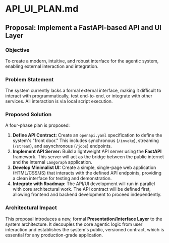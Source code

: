 # API_UI_PLAN.md

## Proposal: Implement a FastAPI-based API and UI Layer
### Objective
To create a modern, intuitive, and robust interface for the agentic system, enabling external interaction and integration.
### Problem Statement
The system currently lacks a formal external interface, making it difficult to interact with programmatically, test end-to-end, or integrate with other services. All interaction is via local script execution.
### Proposed Solution
A four-phase plan is proposed:
1.  **Define API Contract:** Create an `openapi.yaml` specification to define the system's "front door." This includes synchronous (`/invoke`), streaming (`/stream`), and asynchronous (`/jobs`) endpoints.
2.  **Implement API Server:** Build a lightweight API server using the **FastAPI** framework. This server will act as the bridge between the public internet and the internal `LangGraph` application.
3.  **Develop Minimalist UI:** Create a simple, single-page web application (HTML/CSS/JS) that interacts with the defined API endpoints, providing a clean interface for testing and demonstration.
4.  **Integrate with Roadmap:** The API/UI development will run in parallel with core architectural work. The API contract will be defined first, allowing frontend and backend development to proceed independently.
### Architectural Impact
This proposal introduces a new, formal **Presentation/Interface Layer** to the system architecture. It decouples the core agentic logic from user interaction and establishes the system's public, versioned contract, which is essential for any production-grade application.

